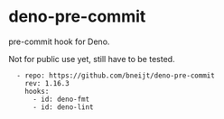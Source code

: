 # deno-pre-commit

pre-commit hook for Deno.

Not for public use yet, still have to be tested.

```
  - repo: https://github.com/bneijt/deno-pre-commit
    rev: 1.16.3
    hooks:
      - id: deno-fmt
      - id: deno-lint
```
